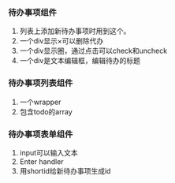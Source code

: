 ### 待办事项组件
1. 列表上添加新待办事项时用到这个。
2. 一个div显示×可以删除代办
3. 一个div显示圈，通过点击可以check和uncheck
4. 一个div是文本编辑框，编辑待办的标题

### 待办事项列表组件
1. 一个wrapper
2. 包含todo的array

### 待办事项表单组件
1. input可以输入文本
2. Enter handler
3. 用shortid给新待办事项生成id